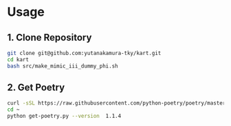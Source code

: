 # Usage
## 1. Clone Repository

```sh
git clone git@github.com:yutanakamura-tky/kart.git
cd kart
bash src/make_mimic_iii_dummy_phi.sh
```

## 2. Get Poetry

```sh
curl -sSL https://raw.githubusercontent.com/python-poetry/poetry/master/get-poetry.py > ~/get-poetry.py
cd ~
python get-poetry.py --version  1.1.4
```

